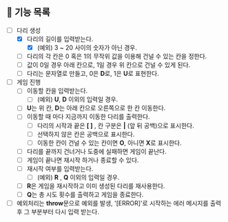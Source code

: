 ## 📃 기능 목록

- [ ] 다리 생성
  - [x] 다리의 길이를 입력받는다.
    - [x] (예외) 3 ~ 20 사이의 숫자가 아닌 경우.
  - [ ] 다리의 각 칸은 0 혹은 1의 무작위 값을 이용해 건널 수 있는 칸을 정한다.
  - [ ] 값이 0일 경우 아래 칸으로, 1일 경우 위 칸으로 건널 수 있게 된다.
  - [ ] 다리는 문자열로 만들고, 0은 **D**로, 1은 **U**로 표현한다.
- [ ] 게임 진행
  - [ ] 이동할 칸을 입력받는다.
    - [ ] (예외) **U**, **D** 이외의 입력일 경우.
  - [ ] **U**는 위 칸, **D**는 아래 칸으로 오른쪽으로 한 칸 이동한다.
  - [ ] 이동할 때 마다 지금까지 이동한 다리를 출력한다.
    - [ ] 다리의 시작과 끝은 **[ ]** , 칸 구분은 **|** (앞 뒤 공백)으로 표시한다.
    - [ ] 선택하지 않은 칸은 공백으로 표시한다.
    - [ ] 이동한 칸이 건널 수 있는 칸이면 **O**, 아니면 **X**로 표시한다.
  - [ ] 다리를 끝까지 건너거나 도중에 실패하면 게임이 끝난다.
  - [ ] 게임이 끝나면 재시작 하거나 종료할 수 있다.
  - [ ] 재시작 여부를 입력받는다.
    - [ ] (예외) **R** , **Q** 이외의 입력일 경우.
  - [ ] **R**은 게임을 재시작하고 이미 생성된 다리를 재사용한다.
  - [ ] **Q**는 총 시도 횟수를 출력하고 게임을 종료한다.
- [ ] 예외처리는 **throw**문으로 예외를 발생, '[ERROR]'로 시작하는 에러 메시지를 출력 후 그 부분부터 다시 입력 받는다.

